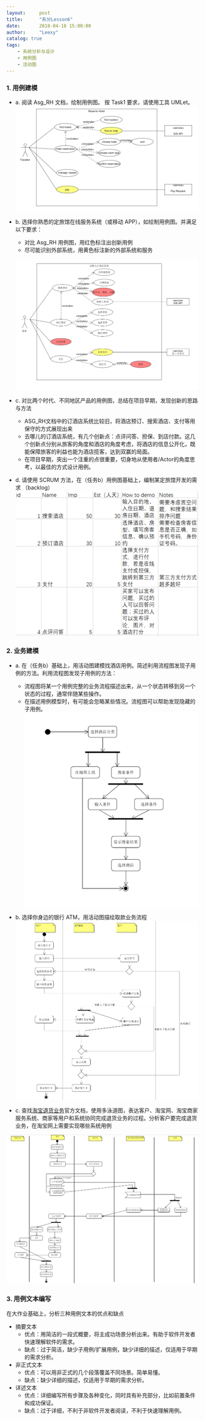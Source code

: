 ```yaml
---
layout:     post
title:      "系分Lesson6"
date:       2018-04-18 15:00:00
author:     "Leexy"
catalog: true
tags:
    - 系统分析与设计
    - 用例图
    - 活动图
---
```


### 1. 用例建模

 - a. 阅读 Asg_RH 文档，绘制用例图。 按 Task1 要求，请使用工具 UMLet。
 ![hotel use case diagram](/img/post_img/2018-04-18-Lesson6/hotel_use_case.png)
 - b. 选择你熟悉的定旅馆在线服务系统（或移动 APP），如绘制用例图。并满足以下要求：
	- 对比 Asg_RH 用例图，用红色标注出创新用例
	- 尽可能识别外部系统，用黄色标注新的外部系统和服务

	![qunar use case diagram](/img/post_img/2018-04-18-Lesson6/qunar_use_case.png)
 - c. 对比两个时代、不同地区产品的用例图，总结在项目早期，发现创新的思路与方法
 	- ASG_RH文档中的订酒店系统比较旧，将酒店预订、搜索酒店、支付等用保守的方式展现出来
 	- 去哪儿的订酒店系统，有几个创新点：点评问答、担保、到店付款。这几个创新点分别从旅客的角度和酒店的角度考虑，将酒店的信息公开化，既能保障旅客的利益也能为酒店揽客，达到双赢的局面。
 	- 在项目早期，突出一个注重的点很重要，切身地从使用者/Actor的角度思考，以最佳的方式设计用例。

 - d. 请使用 SCRUM 方法，在（任务b）用例图基础上，编制某定旅馆开发的需求 （backlog）
 	![qunar backlog](/img/post_img/2018-04-18-Lesson6/qunar_backlog.png)


### 2. 业务建模

 - a. 在（任务b）基础上，用活动图建模找酒店用例。简述利用流程图发现子用例的方法。利用流程图发现子用例的方法：
   - 流程图将某一个用例完整的业务流程描述出来，从一个状态转移到另一个状态的过程，通常伴随某些操作。
   - 在描述用例模型时，有可能会忽略某些情况。流程图可以帮助发现隐藏的子用例。
 ![qunar find hotel activity](/img/post_img/2018-04-18-Lesson6/qunar_activity.png)

 - b. 选择你身边的银行 ATM，用活动图描绘取款业务流程
 ![ATM_activity](/img/post_img/2018-04-18-Lesson6/ATM_activity.png)
 - c. 查找[淘宝退货业务](https://consumerservice.taobao.com/self-help#page=issue-detail&knowledgeId=1119776)官方文档，使用多泳道图，表达客户、淘宝网、淘宝商家服务系统、商家等用户和系统协同完成退货业务的过程。分析客户要完成退货业务，在淘宝网上需要实现哪些系统用例

 ![taobao sales return](/img/post_img/2018-04-18-Lesson6/taobao.png)

### 3. 用例文本编写

在大作业基础上，分析三种用例文本的优点和缺点

 - 摘要文本
 	- 优点：用简洁的一段式概要，将主成功场景分析出来。有助于软件开发者快速理解软件的需求。
 	- 缺点：过于简洁，缺少子用例/扩展用例，缺少详细的描述，仅适用于早期的需求分析。
 - 非正式文本
 	- 优点：可以用非正式的几个段落覆盖不同场景。简单易懂。
 	- 缺点：缺少详细的描述，仅适用于早期的需求分析。
 - 详述文本
 	- 优点：详细编写所有步骤及各种变化，同时具有补充部分，比如前置条件和成功保证。
 	- 缺点：过于详细，不利于非软件开发者阅读，不利于快速理解用例。